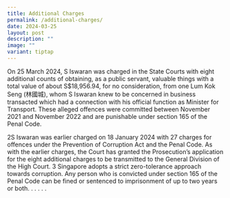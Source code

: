 ```yaml
---
title: Additional Charges
permalink: /additional-charges/
date: 2024-03-25
layout: post
description: ""
image: ""
variant: tiptap
---
```

<p>On 25 March 2024, S Iswaran was charged in the State Courts with eight
additional counts of obtaining, as a public servant, valuable things with
a total value of about S$18,956.94, for no consideration, from one Lum
Kok Seng (林國城), whom S Iswaran knew to be concerned in business transacted
which had a connection with his official function as Minister for Transport.
These alleged offences were committed between November 2021 and November
2022 and are punishable under section 165 of the Penal Code.</p>
<p>2S Iswaran was earlier charged on 18 January 2024 with 27 charges for
offences under the Prevention of Corruption Act and the Penal Code. As
with the earlier charges, the Court has granted the Prosecution’s application
for the eight additional charges to be transmitted to the General Division
of the High Court. 3 Singapore adopts a strict zero-tolerance approach
towards corruption. Any person who is convicted under section 165 of the
Penal Code can be fined or sentenced to imprisonment of up to two years
or both. . . . . .</p>